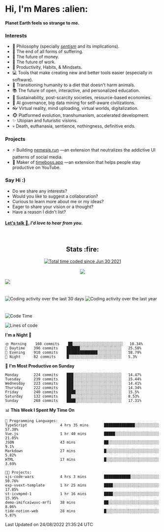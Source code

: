 <h1>Hi, I'm Mares :alien:</h1>

#### Planet Earth feels so strange to me.

### **Interests**

- 🌊 Philosophy (specially [_sentism_][sentismmedium] and its implications).
- 🎯 The end of all forms of suffering.
- 💸 The future of money.
- 💼 The future of work.
- 🧠 Productivity, Habits, & Mindsets.
- 💻 Tools that make creating new and better tools easier (especially in software).
- 🥗 Transitioning humanity to a diet that doesn't harm animals.
- 📚 The future of open, interactive, and personalized education.
- 🌱 Sustainability, post-scarcity societies, resource-based economies.
- 🤖 AI governance, big data mining for self-aware civilizations.
- 👓 Virtual reality, mind uploading, virtual worlds, digitalization.
- 🐵 Platformed evolution, transhumanism, accelerated development.
- ✨ Utopian and futuristic visions.
- 💀 Death, euthanasia, sentience, nothingness, definitive ends.


### **Projects**

- ⚡ Building [nemesis.run](https://chrome.google.com/webstore/detail/nemesis-%E2%80%93-humane-design-f/blfbbifgjgikekfochleknjcopefifgo?hl=en) —an extension that neutralizes the addictive UI patterns of social media.
- 💎 Maker of [timeboss.app](https://timeboss.app) —an extension that helps people stay productive on YouTube.


### **Say Hi :)**

- Do we share any interests?
- Would you like to suggest a collaboration?
- Curious to learn more about me or my ideas?
- Eager to share your vision or a thought?
- Have a reason I didn't list?

#### [Let's talk :wave:.](mailto:mareszhar@gmail.com) _I'd love to hear from you_.

[sentismmedium]: https://medium.com/@mareszhar/born-a-prisoner-a-reflection-about-life-its-struggles-and-a-plan-to-escape-d8566ce9b026

<br>

<h2 align="center">Stats :fire:</h2>

<div align="center">
  <a href="https://wakatime.com/@cfdc0e0d-4860-4b62-9ff0-cb659185525e">
    <img src="https://wakatime.com/badge/user/cfdc0e0d-4860-4b62-9ff0-cb659185525e.svg" alt="Total time coded since Jun 30 2021" />
  </a>
</div>

<br>

<!-- 
Add or remove this: 
&dates=B1AAB3FF 
...or this...
&date_format=M%20j%5B%2C%20Y%5D
from the *streak stats URL below* if they get bugged and aren't updating: 
-->

<div align="center">
  <img src="https://github-readme-streak-stats.herokuapp.com?user=mareszhar&theme=black-ice&hide_border=true&stroke=FFFFFF15&ring=DF8FFE&fire=DF8FFE&currStreakLabel=DF8FFE&background=1A232A&currStreakNum=86FFAB&dates=B1AAB3FF&date_format=M%20j%5B%2C%20Y%5D">
</div>

<br>

<img src="https://activity-graph.herokuapp.com/graph?username=mareszhar&theme=nord&bg_color=00000000&color=979797&line=DF8FFE&point=00000000&area=true&hide_border=true">

<br>

<h1></h1>

<img src="https://wakatime.com/share/@mares/5df0ff02-9c79-41b4-b540-51dc9c65a57b.svg" alt="Coding activity over the last 30 days" />
<img src="https://wakatime.com/share/@mares/ea89ba71-f374-40af-930c-e0655909fe37.svg" alt="Coding activity over the last year" />

<h1></h1>

<!--START_SECTION:waka-->
![Code Time](http://img.shields.io/badge/Code%20Time-595%20hrs%2028%20mins-blue)

![Lines of code](https://img.shields.io/badge/From%20Hello%20World%20I%27ve%20Written-168%20Thousand%20lines%20of%20code-blue)

**I'm a Night 🦉** 

```text
🌞 Morning    160 commits    ██░░░░░░░░░░░░░░░░░░░░░░░   10.34% 
🌆 Daytime    396 commits    ██████░░░░░░░░░░░░░░░░░░░   25.58% 
🌃 Evening    910 commits    ██████████████░░░░░░░░░░░   58.79% 
🌙 Night      82 commits     █░░░░░░░░░░░░░░░░░░░░░░░░   5.3%

```
📅 **I'm Most Productive on Sunday** 

```text
Monday       224 commits    ███░░░░░░░░░░░░░░░░░░░░░░   14.47% 
Tuesday      239 commits    ███░░░░░░░░░░░░░░░░░░░░░░   15.44% 
Wednesday    223 commits    ███░░░░░░░░░░░░░░░░░░░░░░   14.41% 
Thursday     222 commits    ███░░░░░░░░░░░░░░░░░░░░░░   14.34% 
Friday       240 commits    ████░░░░░░░░░░░░░░░░░░░░░   15.5% 
Saturday     132 commits    ██░░░░░░░░░░░░░░░░░░░░░░░   8.53% 
Sunday       268 commits    ████░░░░░░░░░░░░░░░░░░░░░   17.31%

```


📊 **This Week I Spent My Time On** 

```text
💬 Programming Languages: 
TypeScript               4 hrs 35 mins       ██████████████░░░░░░░░░░░   57.38% 
Vue.js                   1 hr 40 mins        █████░░░░░░░░░░░░░░░░░░░░   21.05% 
JSON                     43 mins             ██░░░░░░░░░░░░░░░░░░░░░░░   9.1% 
Markdown                 27 mins             █░░░░░░░░░░░░░░░░░░░░░░░░   5.82% 
HTML                     17 mins             █░░░░░░░░░░░░░░░░░░░░░░░░   3.69%

🐱‍💻 Projects: 
sjs-code-wars            4 hrs 3 mins        ████████████░░░░░░░░░░░░░   50.76% 
exp-vvext-template       1 hr 25 mins        ████░░░░░░░░░░░░░░░░░░░░░   17.85% 
st-icvmpmd-1             1 hr 16 mins        ████░░░░░░░░░░░░░░░░░░░░░   15.95% 
demo-imifcaiwuvc-mrfi    38 mins             ██░░░░░░░░░░░░░░░░░░░░░░░   8.06% 
tide-notion-web          28 mins             █░░░░░░░░░░░░░░░░░░░░░░░░   5.87%

```


 Last Updated on 24/08/2022 21:35:24 UTC
<!--END_SECTION:waka-->
